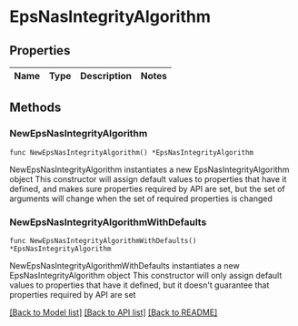 # EpsNasIntegrityAlgorithm

## Properties

Name | Type | Description | Notes
------------ | ------------- | ------------- | -------------

## Methods

### NewEpsNasIntegrityAlgorithm

`func NewEpsNasIntegrityAlgorithm() *EpsNasIntegrityAlgorithm`

NewEpsNasIntegrityAlgorithm instantiates a new EpsNasIntegrityAlgorithm object
This constructor will assign default values to properties that have it defined,
and makes sure properties required by API are set, but the set of arguments
will change when the set of required properties is changed

### NewEpsNasIntegrityAlgorithmWithDefaults

`func NewEpsNasIntegrityAlgorithmWithDefaults() *EpsNasIntegrityAlgorithm`

NewEpsNasIntegrityAlgorithmWithDefaults instantiates a new EpsNasIntegrityAlgorithm object
This constructor will only assign default values to properties that have it defined,
but it doesn't guarantee that properties required by API are set


[[Back to Model list]](../README.md#documentation-for-models) [[Back to API list]](../README.md#documentation-for-api-endpoints) [[Back to README]](../README.md)


